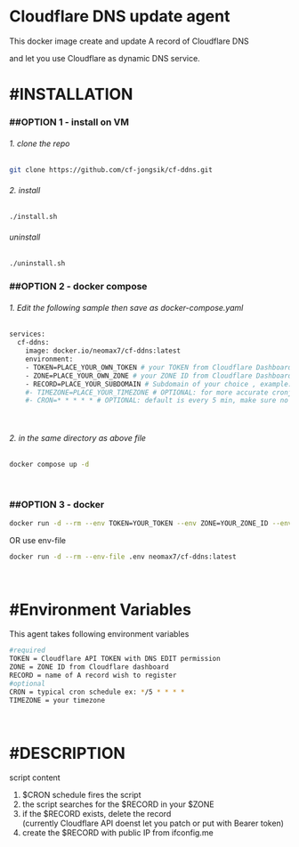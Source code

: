 <p><h1>Cloudflare DNS update agent</h1></p>

<p>

This docker image create and update A record of Cloudflare DNS <br/>

and let you use Cloudflare as dynamic DNS service.

</p>

<p>
<h1>#INSTALLATION</h1>
<h3>##OPTION 1 - install on VM</h3>

<h6>1. clone the repo<br/></h6>

```bash
git clone https://github.com/cf-jongsik/cf-ddns.git
```

<h6>2. install</h6>

```bash
./install.sh
```

<h6>uninstall</h6>

```bash
./uninstall.sh
```

<h3>##OPTION 2 - docker compose</h3>

<h6>1. Edit the following sample then save as docker-compose.yaml <br/></h6>

```dockerfile
services:
  cf-ddns:
    image: docker.io/neomax7/cf-ddns:latest
    environment:
    - TOKEN=PLACE_YOUR_OWN_TOKEN # your TOKEN from Cloudflare Dashboard (require ZONE edit)
    - ZONE=PLACE_YOUR_OWN_ZONE # your ZONE ID from Cloudflare Dashboard
    - RECORD=PLACE_YOUR_SUBDOMAIN # Subdomain of your choice , example: test.example.com => example.com = zone , test = subdomain
    #- TIMEZONE=PLACE_YOUR_TIMEZONE # OPTIONAL: for more accurate cronjob otherwise its UTC
    #- CRON=* * * * * # OPTIONAL: default is every 5 min, make sure no quote or double quote
```

<br/>

<h6>2. in the same directory as above file</h6>

```bash
docker compose up -d
```

</p>
<br/>
<p>
<h3>##OPTION 3 - docker</h3>

```bash
docker run -d --rm --env TOKEN=YOUR_TOKEN --env ZONE=YOUR_ZONE_ID --env RECORD=RECORD_OF_CHOICE --env CRON="* * * * *" neomax7/cf-ddns:latest
```
OR use env-file
```bash
docker run -d --rm --env-file .env neomax7/cf-ddns:latest
```

</p>

<br/>

<p>
<h1>#Environment Variables</h1>
This agent takes following environment variables<br/>

```bash
#required
TOKEN = Cloudflare API TOKEN with DNS EDIT permission
ZONE = ZONE ID from Cloudflare dashboard
RECORD = name of A record wish to register
#optional
CRON = typical cron schedule ex: */5 * * * *
TIMEZONE = your timezone
```

</p>
<br/>
<p>
<h1>#DESCRIPTION</h1>

script content <br />

1. \$CRON schedule fires the script <br />
2. the script searches for the \$RECORD in your \$ZONE <br />
3. if the \$RECORD exists, delete the record <br />
   (currently Cloudflare API doenst let you patch or put with Bearer token) <br />
4. create the \$RECORD with public IP from ifconfig.me <br />

</p>
